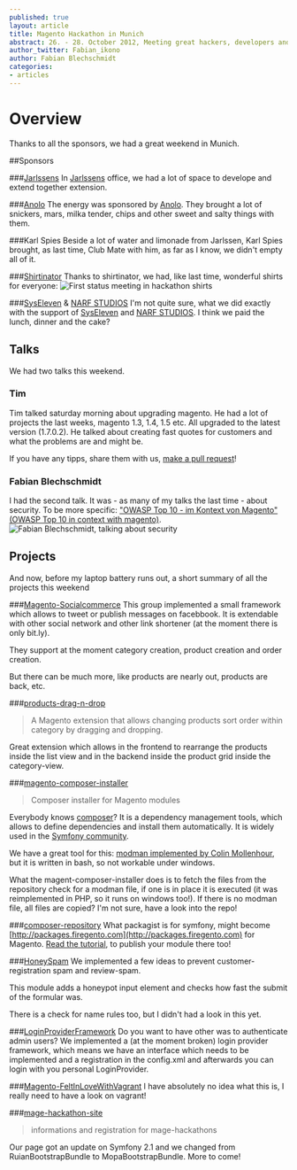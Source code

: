 ```yaml
---
published: true
layout: article
title: Magento Hackathon in Munich
abstract: 26. - 28. October 2012, Meeting great hackers, developers and friends. With the same spirit, we discuss problems, find solutions and implements them.
author_twitter: Fabian_ikono
author: Fabian Blechschmidt
categories:
- articles
---
```


# Overview
Thanks to all the sponsors, we had a great weekend in Munich. 

##Sponsors

###[Jarlssens](http://www.jarlssen.de/)
In [Jarlssens](http://www.jarlssen.de/) office, we had a lot of space to develope and extend together extension.

###[Anolo](http://www.anolo.de/magento-hackathon.html)
The energy was sponsored by [Anolo](http://www.anolo.de/magento-hackathon.html). They brought a lot of snickers, mars, milka tender, chips and other sweet and salty things with them.

###Karl Spies
Beside a lot of water and limonade from Jarlssen, Karl Spies brought, as last time, Club Mate with him, as far as I know, we didn't empty all of it.

###[Shirtinator](www.shirtinator.de/)
Thanks to shirtinator, we had, like last time, wonderful shirts for everyone:
![First status meeting in hackathon shirts](https://pbs.twimg.com/media/A6OXq_hCQAEbkE7.jpg)

###[SysEleven](http://www.syseleven.de/) & [NARF STUDIOS](http://www.narf-studios.de/)
I'm not quite sure, what we did exactly with the support of [SysEleven](http://www.syseleven.de/) and [NARF STUDIOS](http://www.narf-studios.de/). I think we paid the lunch, dinner and the cake?


## Talks
We had two talks this weekend.
### Tim 
Tim talked saturday morning about upgrading magento. He had a lot of projects the last weeks, magento 1.3, 1.4, 1.5 etc. All upgraded to the latest version (1.7.0.2). He talked about creating fast quotes for customers and what the problems are and might be.

If you have any tipps, share them with us, [make a pull request](https://github.com/magento-hackathon/upgrade-checklist)!

### Fabian Blechschmidt
I had the second talk. It was - as many of my talks the last time - about security. To be more specific: ["OWASP Top 10 - im Kontext von Magento" (OWASP Top 10 in context with magento)](http://www.ikonoshirt.de/stuff/12-10-27%20OWASP%20und%20Magento.pdf).
![Fabian Blechschmidt, talking about security](https://pbs.twimg.com/media/A6SM3dGCYAEL4UD.jpg)

## Projects
And now, before my laptop battery runs out, a short summary of all the projects this weekend

###[Magento-Socialcommerce](https://github.com/magento-hackathon/Magento-Socialcommerce)
This group implemented a small framework which allows to tweet or publish messages on facebbook. It is extendable with other social network and other link shortener (at the moment there is only bit.ly).

They support at the moment category creation, product creation and order creation. 

But there can be much more, like products are nearly out, products are back, etc.

###[products-drag-n-drop](https://github.com/magento-hackathon/products-drag-n-drop)
> A Magento extension that allows changing products sort order within category by dragging and dropping.

Great extension which allows in the frontend to rearrange the products inside the list view and in the backend inside the product grid inside the category-view.

###[magento-composer-installer](https://github.com/magento-hackathon/magento-composer-installer)

> Composer installer for Magento modules

Everybody knows [composer](http://getcomposer.org/)? It is a dependency management tools, which allows to define dependencies and install them automatically. It is widely used in the [Symfony community](http://packagist.org/).

We have a great tool for this: [modman implemented by Colin Mollenhour](https://github.com/colinmollenhour/modman), but it is written in bash, so not workable under windows.

What the magent-composer-installer does is to fetch the files from the repository check for a modman file, if one is in place it is executed (it was reimplemented in PHP, so it runs on windows too!). If there is no modman file, all files are copied? I'm not sure, have a look into the repo!

###[composer-repository](https://github.com/magento-hackathon/composer-repository)
What packagist is for symfony, might become [http://packages.firegento.com](http://packages.firegento.com) for Magento. [Read the tutorial](https://github.com/magento-hackathon/composer-repository/), to publish your module there too!


###[HoneySpam](https://github.com/magento-hackathon/HoneySpam)
We implemented a few ideas to prevent customer-registration spam and review-spam.

This module adds a honeypot input element and checks how fast the submit of the formular was.

There is a check for name rules too, but I didn't had a look in this yet.


###[LoginProviderFramework](https://github.com/magento-hackathon/LoginProviderFramework)
Do you want to have other was to authenticate admin users? We implemented a (at the moment broken) login provider framework, which means we have an interface which needs to be implemented and a registration in the config.xml and afterwards you can login with you personal LoginProvider.

###[Magento-FeltInLoveWithVagrant](https://github.com/magento-hackathon/Magento-FeltInLoveWithVagrant)
I have absolutely no idea what this is, I really need to have a look on vagrant!

###[mage-hackathon-site](https://github.com/magento-hackathon/mage-hackathon-site)

> informations and registration for mage-hackathons

Our page got an update on Symfony 2.1 and we changed from RuianBootstrapBundle to MopaBootstrapBundle. More to come!

